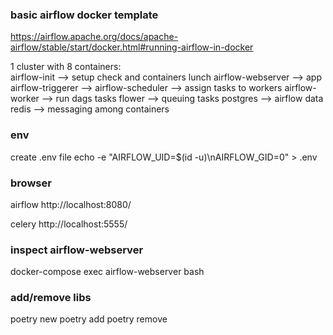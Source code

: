 ### basic airflow docker template
https://airflow.apache.org/docs/apache-airflow/stable/start/docker.html#running-airflow-in-docker

1 cluster with 8 containers: \
airflow-init --> setup check and containers lunch
airflow-webserver --> app
airflow-triggerer --> 
airflow-scheduler --> assign tasks to workers
airflow-worker --> run dags tasks
flower --> queuing tasks
postgres --> airflow data
redis --> messaging among containers

### env
create .env file
echo -e "AIRFLOW_UID=$(id -u)\nAIRFLOW_GID=0" > .env

### browser
airflow
http://localhost:8080/

celery
http://localhost:5555/

### inspect airflow-webserver
docker-compose exec airflow-webserver bash

### add/remove libs
poetry new <projectname> 
poetry add <libname>
poetry remove <libname>